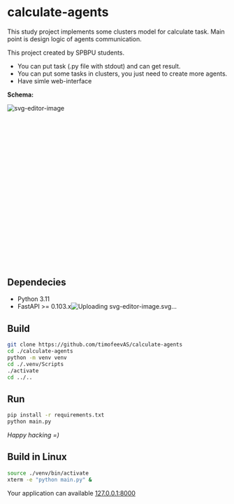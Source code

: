 # calculate-agents
This study project implements some clusters model for calculate task. Main point is design logic of agents communication.

This project created by SPBPU students.
 * You can put task (.py file with stdout) and can get result.
 * You can put some tasks in clusters, you just need to create more agents.
 * Have simle web-interface


**Schema:**

![svg-editor-image](https://github.com/timofeevAS/calculate-agents/assets/90041514/e8e7d1b9-a763-4835-9665-469d4ae644aa)<svg width="580" height="400" xmlns="http://www.w3.org/2000/svg">
 <!-- Created with SVG Editor - http://github.com/mzalive/SVG Editor/ -->
 <g>
  
  <rect fill="#fff" id="canvas_background" height="402" width="582" y="-1" x="-1"/>
  <g display="none" overflow="visible" y="0" x="0" height="100%" width="100%" id="canvasGrid">
   <rect fill="url(#gridpattern)" stroke-width="0" y="0" x="0" height="100%" width="100%"/>
  </g>
 </g>
 <g>
  <ellipse ry="55.384615" rx="55.384615" id="svg_3" cy="118.18109" cx="77.435897" stroke-width="1.5" stroke="#000" fill="#fff"/>
  <text xml:space="preserve" text-anchor="start" font-family="Helvetica, Arial, sans-serif" font-size="24" id="svg_4" y="126.386218" x="29.74359" stroke-width="0" stroke="#000" fill="#000000"></text>
  <line stroke-linecap="undefined" stroke-linejoin="undefined" id="svg_11" y2="43.309295" x2="415.897436" y1="82.796474" x1="122.051282" stroke-width="1.5" stroke="#000" fill="none"/>
  <line stroke-linecap="undefined" stroke-linejoin="undefined" id="svg_12" y2="122.283654" x2="431.794872" y1="128.4375" x1="131.282051" stroke-width="1.5" stroke="#000" fill="none"/>
  <line stroke-linecap="undefined" stroke-linejoin="undefined" id="svg_13" y2="247.924679" x2="332.820513" y1="163.309295" x1="114.871795" stroke-width="1.5" stroke="#000" fill="none"/>
  <line stroke-linecap="undefined" stroke-linejoin="undefined" id="svg_14" y2="325.873397" x2="236.923077" y1="176.129808" x1="70.769231" stroke-width="1.5" stroke="#000" fill="none"/>
  <rect id="svg_15" height="65.128205" width="147.179487" y="248.4375" x="334.358974" stroke-width="1.5" stroke="#000" fill="#fff"/>
  <rect stroke="#000" id="svg_16" height="65.128205" width="137.948714" y="124.334935" x="433.846156" stroke-width="1.5" fill="#fff"/>
  <rect id="svg_18" height="65.128205" width="147.179487" y="43.822116" x="418.461536" stroke-width="1.5" stroke="#000" fill="#fff"/>
  <rect id="svg_19" height="65.128205" width="147.179487" y="326.386215" x="236.923077" stroke-width="1.5" stroke="#000" fill="#fff"/>
  <path d="m236.410263,324.33493c0,-0.512817 -0.120346,-1.103699 -0.512833,-2.05127c-0.277542,-0.670013 0.075928,-1.655579 -0.512817,-3.076935c-0.277542,-0.670013 -1.025635,-1.538452 -1.025635,-2.05127c0,-0.512817 -0.150208,-0.663025 -0.512817,-1.025635c-0.36264,-0.36264 -0.24321,-0.436249 -0.512833,0c-0.602859,0.975433 -1.616531,0.633148 -2.564102,1.025635c-0.670029,0.277527 -0.829391,1.064667 -1.025635,1.538452c-0.277542,0.670013 -1.342224,1.577484 -1.538467,2.05127c-0.277527,0.670044 -1.175842,0.663055 -1.538452,1.025665c-0.36261,0.36261 -0.66304,0.150208 -1.02565,0.512817c-0.36261,0.36261 -0.670029,0.748108 0,1.025635c0.473785,0.196259 1.44809,0.762177 2.564102,1.025635c1.497314,0.353455 3.194046,-0.588745 4.615387,0c0.670029,0.277527 1.381256,0.748108 2.051285,1.025635c0.473785,0.196259 1.538467,0.512817 2.051285,0.512817c0.512817,0 1.025635,0 1.025635,-0.512817c0,-0.512817 -0.867966,-1.63385 -1.538452,-2.564087c-0.424057,-0.588348 -0.829391,-1.577484 -1.02565,-2.0513c-0.277542,-0.670013 -1.26091,-1.381256 -1.538452,-2.05127c-0.392487,-0.947571 -0.512833,-1.025635 -0.512833,-1.538452c0,-0.512817 0,-1.025635 -0.512817,-1.025635c-0.512817,0 0,1.025635 0,2.564087c0,2.564117 -0.016113,4.313904 1.02565,6.153839c0.35733,0.631104 0.512817,1.025635 0.512817,0.512817c0,-0.512817 0,-1.538452 -0.512817,-3.076904c-0.512833,-1.538483 -1.538467,-3.076935 -1.538467,-3.589752c0,-0.512817 -0.512817,-0.512817 -0.512817,0c0,1.538452 0,3.589752 0,5.641022c0,1.025635 0.082138,1.53183 0,1.025635c-0.259766,-1.600739 -1.515472,-2.332886 -2.051285,-4.102539c-0.148621,-0.490845 -0.512817,-1.538483 -0.512817,-1.025665c0,1.025665 -0.512817,3.076935 0,3.076935c0.512817,0 0,-1.025635 0,-1.538452c0,-0.512817 0,-1.025665 -0.512833,-1.025665c-0.512817,0 -0.512817,0.512848 -0.512817,1.025665c0,1.025635 -0.875427,0.875427 -0.512817,0.512817c0.36261,-0.36261 0.921539,-0.131531 1.538467,-0.512817c1.379486,-0.852539 3.07692,-0.512817 5.128204,-0.512817c1.025635,0 1.538452,0 1.538452,-0.512848c0,-0.512817 0,-1.025635 -0.512817,-1.538452c-0.512817,-0.512817 -1.039352,-0.907806 -1.538452,-1.025635c-1.116028,-0.263458 -1.02565,-1.025635 -1.538467,-1.025635c-0.512817,0 0.235275,0.868439 0.512817,1.538452c0.588745,1.421356 0.512817,2.564117 0.512817,3.589752l0.512833,0.512817l0,0.512817" id="svg_20" fill-opacity="null" stroke-opacity="null" stroke-width="1.5" stroke="#000" fill="none"/>
  <path d="m331.282043,248.950317c-0.512817,0 -0.978333,0.254471 -3.076904,0.512817c-1.526947,0.187973 -3.076935,0 -3.589752,0c-0.512817,0 -0.662994,0.150208 -1.025635,0.512833c-0.36261,0.36261 -0.512817,-0.512833 -0.512817,-1.02565c0,-0.512817 -0.14859,-1.047638 0,-1.538452c0.535797,-1.769669 1.538452,-2.564102 2.05127,-3.589752c0.512817,-1.025635 0.829376,-1.577484 1.025635,-2.051285c0.277527,-0.670029 0.663025,-1.175842 1.025635,-1.538452c0.36264,-0.36264 0.663055,-0.875427 1.025665,-0.512817c0.36261,0.36261 0.277191,0.540253 0.512817,1.538452c0.263458,1.116028 0.917877,2.604324 1.538452,4.10257c0.438812,1.059402 1.538452,2.051285 1.538452,3.07692c0,0.512817 -0.076599,0.269608 -0.512817,0c-0.975433,-0.602859 -0.512817,-1.538467 -1.025635,-2.051285c-0.512817,-0.512817 -1.025635,-0.512817 -1.025635,0c0,1.02565 0.157684,3.172302 -0.512817,4.10257c-0.424042,0.588348 -0.512817,0 -0.512817,-1.02565c0,-1.538452 0.512817,-3.07692 0.512817,-4.102554c0,-0.512817 0,-1.02565 -0.512817,-1.02565c-0.512817,0 -1.338806,1.10733 -2.0513,2.564102c-0.812347,1.660995 -1.025635,2.051285 -1.025635,1.538467c0,-0.512817 -0.016144,-2.262604 1.025635,-4.10257c0.71463,-1.262192 1.538452,-2.05127 1.025635,-2.05127c-0.512817,0 -0.059418,1.007095 -0.512817,2.564102c-0.591156,2.030075 -1.381256,4.380096 -2.05127,4.102554c-0.473785,-0.196243 0.512817,-1.538452 1.025635,-3.07692c0.512817,-1.538467 1.025635,-2.564102 0.512817,-2.564102c-0.512817,0 0,2.051285 0,3.589737c0,1.538467 0.088776,2.126801 0.512817,1.538467c0.670471,-0.930252 1.275024,-2.473724 1.538483,-3.589737c0.117828,-0.499115 0,0 0,1.538452c0,2.051285 -0.512817,3.589752 0,3.589752c0.512817,0 0,-1.02565 0,-3.076935c0,-1.538452 1.08786,-4.040344 0,-5.128204c-0.36261,-0.36261 -0.875427,-0.36261 -0.512817,0c0.36261,0.36261 0.950104,1.11441 1.538452,1.538467c0.930237,0.670486 1.381256,1.773743 2.05127,2.051285c0.473785,0.196243 0.512817,0.512817 0.512817,1.025635c0,0.512817 0.748108,0.355591 1.025665,1.02565c0.196259,0.473785 0.150208,0.663025 0.512817,1.025635c0.36261,0.36261 0.36264,1.175842 0,1.538467c-0.36261,0.36261 -1.025665,0 -1.538483,0c-1.025635,0 -1.960876,0.249359 -3.076904,0.512817c-0.998199,0.235641 -2.0513,0 -3.589752,0c-1.025635,0 -1.538452,0 -2.05127,0c-0.512817,0 -1.025665,0 -1.538483,0c-0.512817,0 -1.025635,0 -1.025635,-0.512817c0,-0.512833 0.316559,-0.551865 0.512817,-1.02565c0.277527,-0.670029 0.512817,-1.025635 0.512817,-1.538452c0,-1.02565 0.748108,-1.381241 1.025665,-2.051285c0.196259,-0.473785 0.150208,-0.66304 0.512817,-1.02565c0.36261,-0.36261 -0.36261,-1.175842 0,-1.538452c0.36261,-0.36261 0.663025,-0.150208 1.025635,-0.512817c0.36261,-0.36261 0.512817,-0.512833 0.512817,-1.02565c0,-0.512817 0.512817,-1.025635 1.025635,-1.025635l0,-0.512817l0.512817,0l0,-0.512833" id="svg_21" fill-opacity="null" stroke-opacity="null" stroke-width="1.5" stroke="#000" fill="none"/>
  <path d="m432.820526,123.822113c0,-0.512817 -0.512848,-0.512817 -1.025665,-0.512817l0,-0.512825l-0.512817,0l0,-0.512817" id="svg_22" fill-opacity="null" stroke-opacity="null" stroke-width="1.5" stroke="#000" fill="none"/>
  <path d="m416.410248,119.206734c0,0.512817 0,1.025635 0,2.051277c0,1.025642 0,2.051285 0,3.076927c0,0.512817 0.316559,1.064682 0.512817,1.53846c0.277527,0.670029 0.316559,1.064682 0.512817,1.53846c0.277557,0.670052 0.512848,1.025642 0.512848,1.53846c0,0.512817 0,1.02565 0.512817,1.02565c0.512817,0 1.025635,0 1.538452,0c0.512817,0 1.103699,-0.120346 2.05127,-0.512833c1.340088,-0.555069 2.146698,-1.380783 3.076935,-2.051277c0.588348,-0.424049 1.68866,-0.663025 2.05127,-1.025642c0.36261,-0.362617 0.150238,-0.663017 0.512848,-1.025635c0.36261,-0.362617 0.512817,-0.512825 1.025635,-0.512825c0.512817,0 0.663025,-0.1502 1.025635,-0.512817c0.36261,-0.362625 0,-1.025642 0.512817,-1.025642c0.512817,0 1.025635,0 1.025635,-0.512825c0,-0.512817 -0.027435,-0.789986 -1.025635,-1.025635c-1.116028,-0.263458 -1.577484,-0.316582 -2.05127,-0.512825c-0.670013,-0.277534 -1.025665,-0.512817 -1.538483,-0.512817c-0.512817,0 -1.448059,-0.249367 -2.564087,-0.512825c-0.499084,-0.117821 -0.663025,-0.1502 -1.025635,-0.512817c-0.36261,-0.362617 -1.381287,-0.235283 -2.0513,-0.512817c-0.947571,-0.392494 -1.538452,0 -2.05127,0c-0.512817,0 -1.025635,0 -1.538483,0c-0.512817,0 -1.025635,0 -1.538452,0c-0.512817,0 -0.196259,0.03904 0,0.512817c0.277527,0.670029 0.355164,2.146667 1.025635,3.07692c0.424042,0.588348 0.394989,1.03936 0.512817,1.538467c0.263458,1.116035 0.000031,2.051277 0.512848,2.051277c0.512817,0 0,-1.025635 0,-1.53846c0,-0.512817 0,-1.025642 0,-1.53846c0,-1.025642 -0.748138,-1.894073 -1.025665,-2.564102c-0.196259,-0.473785 -0.235291,-0.868431 -0.512817,-1.53846c-0.196259,-0.473785 -0.512817,-1.025642 -0.512817,-1.538467c0,-0.512817 -0.512817,-0.512817 -0.512817,-1.025635c0,-0.512825 -0.150208,-0.663025 -0.512817,-1.025642c-0.36261,-0.362625 -0.150208,-0.663025 -0.512817,-1.025642c-0.36261,-0.362617 0.551849,-0.709061 1.025635,-0.512817c0.670013,0.277534 1.448059,1.275002 2.564117,1.53846c0.499084,0.117821 1.476166,0.765877 3.076904,1.025642c0.506195,0.082146 1.538483,0.512817 2.564117,0.512817c0.512817,0 1.462921,0.601585 2.05127,1.025642c0.930237,0.670486 1.838867,-0.21244 2.564117,0.512817c0.36261,0.362625 1.260925,0.355614 1.538452,1.025642c0.196259,0.473778 0.512817,0.512817 0.512817,1.025642c0,0.512817 -0.039032,0.829399 -0.512817,1.025642c-1.340057,0.555069 -2.597961,1.988541 -3.589752,2.564102c-1.599213,0.92807 -2.799377,1.381248 -3.076904,2.051277c-0.196259,0.473785 0.608215,0.670486 1.538452,0c0.588348,-0.424049 0.829376,-1.064674 1.025635,-1.53846c0.277527,-0.670029 0.150208,-1.68866 0.512817,-2.051285c0.36261,-0.362617 -0.608215,-0.157661 -1.538452,0.512825c-1.765015,1.272163 -3.74292,2.472351 -4.615387,4.102562c-0.241974,0.452148 0,1.025642 0,0.512825c0,-0.512825 0.512817,-1.538475 1.538452,-2.564102c1.025665,-1.02565 2.141327,-2.101486 1.538483,-3.076927c-0.269592,-0.436226 -0.608215,0.355141 -1.538483,1.025642c-1.765015,1.272156 -3.867249,2.406891 -3.589722,3.07692c0.196259,0.473778 0.775909,-0.304611 1.538452,-1.53846c0.85257,-1.379486 1.302795,-3.104355 1.538452,-4.102562c0.263458,-1.116028 0.473785,-1.734703 0,-1.53846c-1.340057,0.555069 -3.230103,1.446686 -4.10257,3.07692c-0.241974,0.452141 0.177551,0.151054 1.025665,-1.025642c0.670502,-0.930252 1.538452,-1.53846 1.538452,-2.051277c0,-0.512825 0,-1.025642 -0.512817,-1.025642c-0.512817,0 -0.963348,0.253052 -2.564117,0.512817c-1.01239,0.164284 -1.734711,-0.039032 -1.538452,-0.512817c0.277527,-0.670036 0.875427,-1.68866 0.512817,-2.051285c-0.36261,-0.362617 -1.175842,0.362617 -1.538452,0c-0.36261,-0.362617 0,-1.025642 0,-1.53846c0,-1.025642 0.512817,-1.53846 1.025635,-1.53846c0.512817,0 1.025635,0 1.538452,1.025642c0.512817,1.025635 0.933899,2.204453 2.564117,3.07692c0.904266,0.483955 1.68866,0.1502 2.05127,0.512817c0.36261,0.362617 1.039368,-0.117828 1.538483,0c1.116028,0.263458 1.838867,0.300407 2.564087,1.025642c0.36261,0.362625 0.813232,-0.21241 1.538452,0.512825c0.36261,0.362617 0,1.025635 0,1.53846c0,0.512817 -0.039032,0.829399 -0.512817,1.025642c-0.670013,0.277534 -1.025635,1.025635 -2.05127,2.051277c-1.025635,1.025642 -2.286591,1.894073 -2.564117,2.564102c-0.196259,0.473785 -0.150208,0.663025 -0.512817,1.025642c-0.36261,0.362625 0,1.025642 0,1.53846l-0.512817,0" id="svg_23" fill-opacity="null" stroke-opacity="null" stroke-width="1.5" stroke="#000" fill="none"/>
  <path d="m408.205139,41.770832c-2.0513,0 -3.076935,0 -3.589752,0c-0.512817,0 -0.512817,-0.512817 -1.025635,-0.512817c-0.512817,0 -1.538483,0 -2.0513,0c-0.512817,0 -1.388245,-0.150204 -1.025635,-0.512821c0.36261,-0.362617 1.025635,0 2.0513,0c1.538452,0 3.076904,-0.512821 4.102539,-0.512821c1.538483,0 3.076935,0 4.10257,0c1.538452,0 2.0513,0 2.564117,0c0.512817,0 1.025635,0 1.538452,0c0.512817,0 1.025635,0 1.538452,0c0.512817,0 0.875427,0.663025 0.512817,1.025642c-0.36261,0.362617 -0.316559,0.551853 -0.512817,1.025639c-0.277527,0.670033 -0.663025,0.663025 -1.025635,1.025642c-0.36261,0.362617 -0.551849,0.316574 -1.025635,0.512821c-0.670013,0.277534 -0.829376,0.551853 -1.025635,1.025639c-0.277527,0.670033 -0.663055,0.663025 -1.025665,1.025642c-0.36261,0.362617 -0.150208,0.663025 -0.512817,1.025642c-0.36261,0.362617 -1.025635,0.512817 -1.025635,1.025639c0,0.512821 -0.663025,0.663025 -1.025635,1.025642c-0.36261,0.362617 -0.150208,0.663021 -0.512817,1.025639c-0.36261,0.362617 -0.512817,0.512821 -0.512817,1.025642c0,0.512821 -0.663025,0.150204 -1.025635,0.512821c-0.36261,0.362617 0,1.025642 0,1.53846c0,0.512821 -0.150238,0.663025 -0.512848,1.025642c-0.36261,0.362617 -1.025635,0 -1.025635,-0.512821c0,-0.512821 0,-1.025639 0,-1.53846c0,-0.512821 0,-1.025642 0,-1.538464c0,-0.512821 0.212433,-0.813225 -0.512817,-1.53846c-0.36261,-0.362617 -0.762177,-0.422436 -1.025635,-1.538464c-0.117828,-0.4991 -0.663025,-1.175842 -1.025635,-1.53846c-0.36261,-0.362617 -0.512817,-1.025642 -0.512817,-1.538464c0,-1.025639 -0.512817,-1.025631 -1.025665,-1.53846c-0.512817,-0.512814 -0.150208,-1.175842 -0.512817,-1.53846c-0.36261,-0.362617 -0.663025,-0.150204 -1.025635,-0.512821c-0.36261,-0.362617 0.551849,-0.709068 1.025635,-0.512821c0.670044,0.277538 2.0513,1.025642 3.589752,1.025642c0.512817,0 1.025635,0 1.538452,0c0.512817,0 0.473785,0.31657 0,0.512817c-0.670044,0.277538 -1.893585,1.121033 -2.564087,2.051285c-0.424042,0.588341 0,0.512817 0.512817,0.512817c1.025635,0 2.503326,-1.123211 4.10257,-2.051281c0.991791,-0.575558 0.575562,-0.478973 0,0.512821c-0.92807,1.599216 -2.286591,2.406891 -2.564117,3.076923c-0.196259,0.473785 0.551849,1.221882 1.025635,1.025642c0.670044,-0.277534 1.716003,-1.387421 2.564117,-2.564106c0.670471,-0.930252 0.512817,-0.512817 0,1.025642c-1.025635,3.076923 -3.053955,5.922646 -3.589752,7.692307c-0.297211,0.981636 0.082703,-0.125149 1.025635,-2.564102c1.078278,-2.789063 2.306458,-4.577332 2.564117,-7.179485c0.050537,-0.510326 -0.150208,-1.38826 -0.512817,-1.025642c-0.36261,0.362617 -0.231018,2.282307 -1.538452,3.589745c-1.307465,1.307453 -2.012268,2.247528 -1.538483,2.051281c1.340057,-0.555073 2.661682,-1.990524 3.589752,-3.589745c0.575562,-0.991791 0.196259,-0.986603 0,-0.512817c-0.277527,0.670029 -1.44165,1.238609 -1.025635,1.53846c1.315582,0.948208 3.076904,-0.512814 4.10257,-1.53846c1.025635,-1.025635 1.901062,-1.688667 1.538452,-2.051285c-0.36261,-0.362617 -1.025635,0 -1.025635,0.512821c0,0.512821 -1.025635,2.051281 -0.512817,2.051281c0.512817,0 0.150208,-0.663021 0.512817,-1.025639c0.36261,-0.362617 -0.512817,-0.512821 -1.025665,-0.512821c-0.512817,0 -1.025635,0 -1.538452,0l-0.512817,0" id="svg_24" fill-opacity="null" stroke-opacity="null" stroke-width="1.5" stroke="#000" fill="none"/>
  <path d="m122.051285,81.258011c0.512817,-0.512817 1.72924,-1.223122 3.589745,-2.564102c1.76503,-1.272163 3.698296,-2.930321 5.128197,-4.102562c1.121719,-0.919586 2.604324,-1.943504 4.10257,-2.564102c1.059418,-0.438828 1.538467,-1.025642 2.051285,-1.025642c0.512817,0 0.765869,0.450539 1.025635,2.051285c0.246429,1.518593 -0.246429,3.609612 0,5.128204c0.259766,1.600739 0.762192,3.499352 1.02565,4.615379c0.235657,0.998207 0,1.538467 0,2.051285c0,0.512825 0,1.025642 0,1.53846c0,0.512825 -0.512833,0.512825 -1.02565,0.512825c-1.025635,0 -2.03273,-0.572243 -3.589737,-1.025642c-2.03009,-0.591164 -3.542465,-1.280113 -5.641037,-1.53846c-1.526924,-0.187973 -2.603134,0.196243 -3.076912,0c-0.670036,-0.277542 -0.663025,-0.663025 -1.025642,-1.025642c-0.362625,-0.362625 0,-1.025642 0,-1.53846c0,-0.512825 -0.196251,-1.064682 0,-1.538467c0.277534,-0.670029 1.53846,-1.53846 2.564102,-3.07692c1.025635,-1.53846 2.47406,-1.588669 3.07692,-2.564102c0.269608,-0.436226 0.196243,0.039032 0,0.512817c-0.277527,0.670036 -2.317589,1.824715 -3.589745,3.589745c-0.670486,0.930252 -0.986595,1.221886 -0.512817,1.025642c0.670029,-0.277534 2.009377,-1.083145 4.102562,-2.564102c1.509415,-1.067932 2.28656,-1.894073 2.564102,-2.564102c0.196243,-0.473778 -0.364212,-0.490814 -0.512817,0c-0.535812,1.769661 -1.70871,3.707367 -2.564102,5.641022c-0.748032,1.690948 -0.875443,2.41391 -0.512817,2.051285c0.36261,-0.362617 1.49617,-2.08033 2.564102,-3.589745c1.480957,-2.09317 2.841644,-3.432533 2.564102,-4.102562c-0.196243,-0.473778 -1.517517,1.248962 -2.564102,3.589745c-1.067307,2.387146 -1.461884,4.345772 -1.02565,4.615379c0.975449,0.602859 2.224365,-2.210251 3.076935,-3.589737c0.381287,-0.616928 0.8414,0.539307 0.512817,2.564102c-0.259766,1.600739 -0.473785,2.760353 0,2.564102c0.670029,-0.277542 1.025635,-2.051285 1.025635,-3.076927c0,-1.025642 -0.663025,-1.38826 -1.025635,-1.025642c-0.362625,0.362625 0,1.025642 0,1.538467c0,0.512817 0,2.051277 0.512817,2.564102l0,1.025642l0.512817,0.512817" id="svg_26" fill-opacity="null" stroke-opacity="null" stroke-width="1.5" stroke="#000" fill="none"/>
  <path d="m131.794876,128.4375c0,-0.512817 0.551849,-0.316574 1.025635,-0.512817c0.670029,-0.277542 2.062805,-0.837662 3.589752,-1.025642c2.098557,-0.258347 4.121765,-0.199539 6.666656,-0.512825c2.098572,-0.258347 4.10257,-1.025635 6.153854,-1.025635c1.025635,0 2.05127,-0.512825 1.538452,-0.512825c-0.512817,0 0,1.025642 0,2.051285c0,1.53846 -0.762177,3.499367 -1.025635,4.615379c-0.235641,0.998215 0.36261,1.688675 0,2.051285c-0.36261,0.36261 -1.02565,0 -2.564102,0c-1.02565,0 -2.132965,-0.313141 -3.589752,-1.025635c-1.66098,-0.812363 -3.467224,-1.75174 -5.128204,-2.564102c-1.456772,-0.712494 -3.172302,-0.867981 -4.102554,-1.538467c-0.588333,-0.424057 -1.773758,-0.355606 -2.051285,-1.025642c-0.196243,-0.473785 -0.506195,-1.107788 0,-1.025642c1.600754,0.259766 4.10257,1.025642 7.179489,1.025642c2.564102,0 6.666656,1.53846 6.666656,0c0,-1.025635 -2.71727,-0.604576 -3.589737,1.025642c-0.241974,0.452133 0,1.025635 0.512817,1.025635c0.512817,0 1.059494,0.062744 2.051285,-0.512817c1.599228,-0.928055 2.652863,-1.975754 3.07692,-2.564102c0.670486,-0.930252 0.677109,-0.499573 0.512817,0.512825c-0.259766,1.600731 -1.011917,3.471931 -0.512817,3.589745c1.116028,0.263458 0.762192,-2.473709 1.02565,-3.589745c0.235641,-0.998207 -0.076584,-1.808075 -0.512833,-1.53846c-0.975433,0.602852 -1.538452,3.07692 -1.538452,5.641022c0,1.538467 0.187973,2.552582 0,1.025635c-0.258347,-2.098557 -2.204453,-2.985168 -3.07692,-4.615379c-0.241974,-0.452141 -0.66304,-0.875435 -1.02565,-0.512817c-0.36261,0.362617 0.36261,1.17585 0,1.53846c-0.36261,0.36261 -1.025635,0 -2.051285,0c-1.025635,0 -0.512817,0.512817 1.02565,0.512817c2.051285,0 3.07692,0 4.615387,0l0.512817,0.512817" id="svg_27" fill-opacity="null" stroke-opacity="null" stroke-width="1.5" stroke="#000" fill="none"/>
  <path d="m112.820511,162.796478c0,0.512817 0,1.538452 0,3.589737c0,2.564102 0.900162,5.70871 2.051285,7.692307c0.928062,1.599228 1.025642,1.02565 1.025642,0.512817c0,-0.512817 0.297218,-1.582458 0,-2.564102c-0.535812,-1.769653 -1.430702,-3.117142 -2.051285,-4.615372c-0.43882,-1.059418 -0.512817,-2.051285 -1.025642,-3.076935c-0.512817,-1.025635 -0.512817,-2.05127 -0.512817,-2.564102c0,-0.512817 0.512817,-0.512817 1.025642,-0.512817c0.512817,0 1.988998,-0.253052 3.589745,-0.512817c2.530991,-0.410721 4.615379,0 6.153839,0c2.051285,0 3.589745,0 5.128204,0c1.02565,0 1.02565,0.512817 1.02565,1.025635c0,0.512833 -0.710312,1.216431 -2.051285,3.076935c-1.696213,2.353363 -4.314682,3.910416 -6.153847,6.153839c-1.172249,1.429916 -1.715996,2.413055 -2.564102,3.589737c-0.670494,0.930252 -0.473785,1.734711 0,1.538467c0.670029,-0.277542 0.983353,-2.080338 2.051277,-3.589737c1.480957,-2.093185 2.564102,-4.615387 4.10257,-6.666672c1.53846,-2.051285 1.147034,-4.019119 -1.025642,-2.564102c-1.536316,1.028854 -3.113815,3.565781 -4.102562,5.128204c-1.599022,2.526779 -0.405106,2.127823 1.025635,0c1.668518,-2.481445 2.304337,-4.040283 2.564102,-5.641022c0.164291,-1.012405 -1.138573,-0.618011 -2.564102,1.025635c-1.680008,1.937057 -2.91925,5.545639 -3.589737,4.615387c-0.848106,-1.176682 2.051277,-3.07692 2.051277,-5.128204c0,-1.025635 -1.025642,-1.538467 -2.051277,-1.538467c-1.025642,0 -2.77652,1.32605 -2.051285,2.051285c0.362617,0.36261 1.025642,0 1.025642,0.512817c0,0.512833 -0.144104,1.184723 1.53846,2.564102c1.429909,1.172256 2.714302,1.901077 3.07692,1.538467c0.362617,-0.36261 0,-1.025635 0,-1.538467c0,-1.025635 -0.355141,-1.63385 -1.025635,-2.564102c-0.424057,-0.588348 -1.025642,-1.538452 -1.538467,-1.538452l0,0.512817l0,0.512817l0,1.02565" id="svg_28" fill-opacity="null" stroke-opacity="null" stroke-width="1.5" stroke="#000" fill="none"/>
  <path d="m69.743591,175.616989c0.512817,0 1.175842,-0.36261 1.53846,0c0.362617,0.36261 0,2.051285 0,3.589737c0,2.051285 0,4.10257 0,7.179489c0,2.564102 0,4.615387 0,6.153854c0,1.025635 0,0.512817 0,0c0,-1.02565 0,-2.564102 0,-4.615387c0,-3.07692 -1.011543,-5.460251 -1.53846,-7.692307c-0.35347,-1.497314 0,-2.564102 0,-3.589752c0,-0.512817 0.437294,-0.424057 1.025642,0c1.860504,1.340973 3.950081,2.328918 5.641022,3.076935c1.933662,0.855392 4.615387,1.538452 7.692307,1.538452c1.538467,0 2.564102,0 2.564102,0.512817c0,0.512833 -0.03904,0.829407 -0.512817,1.02565c-0.670029,0.277542 -1.562744,2.019424 -3.589745,3.589737c-2.595833,2.010986 -4.729607,3.448212 -6.666664,5.128204c-1.643661,1.425537 -3.547493,2.762497 -4.10257,4.10257c-0.196243,0.473785 0.249367,0.090393 0.512825,-1.02565c0.235641,-0.998199 1.460495,-2.604965 2.564102,-4.615372c1.438927,-2.621246 3.07692,-5.128204 4.102562,-7.179489c0.512825,-1.02565 -0.006622,-1.107803 -0.512817,-1.02565c-1.600739,0.259766 -3.267357,1.4086 -4.615387,3.589752c-1.205711,1.950882 -1.901077,2.201492 -1.53846,2.564102c2.175713,2.175705 6.559105,-1.02063 10.256409,-1.538467c2.031456,-0.284515 3.076927,0 2.564102,0c-0.512817,0 -3.465187,0.506119 -6.666664,1.02565c-1.518593,0.246429 -1.53846,0.512817 0,0.512817c3.07692,0 6.666664,-0.512817 8.717949,-1.538467c1.025642,-0.512817 1.025642,-1.025635 -1.025642,-1.025635c-3.076927,0 -5.128204,0 -5.128204,0.512817c0,0.512817 2.119873,0.589111 4.615387,0c1.11602,-0.263458 1.53846,-1.025635 1.025635,-1.025635c-0.512817,0 -3.853203,-0.60321 -3.589745,0.512817c0.235641,0.998199 4.878845,0.60321 4.615387,-0.512817c-0.353462,-1.497299 -3.867279,-0.157211 -3.589745,0.512817c0.196251,0.473785 1.103714,0.392502 2.051285,0c0.670029,-0.277542 -0.512817,-0.512817 -1.53846,-0.512817c-0.512825,0 0,0 0.512817,0c1.025642,0 1.53846,0 0.512825,0c-1.025642,0 0,0 0.512817,0c0.512817,0 0,0 -0.512817,0c-0.512825,0 -1.025642,0 -1.538467,0c-0.512817,0 -1.025642,0 -1.53846,0c-0.512817,0 -0.663017,0.150192 -1.025642,0.512817c-0.362617,0.36261 -1.53846,0 -1.53846,0.512817c0,0.512817 1.63385,-0.355148 2.564102,-1.025635c0.588348,-0.424057 1.025642,-1.538467 1.025642,-2.051285c0,-0.512817 0.512817,-0.512817 -0.512825,0c-2.051277,1.025635 -4.179985,1.24852 -5.128204,2.564102c-0.29985,0.416016 0.437302,0.424057 1.025642,0c0.930252,-0.670486 2.77652,-1.32605 2.051285,-2.051285c-0.725235,-0.725235 -3.853203,-0.090393 -3.589745,1.025635c0.117821,0.4991 0.512817,-0.512817 1.025642,-1.025635c0.512817,-0.512817 0.506195,-1.456329 0,-1.538467c-1.600739,-0.259766 -2.642174,-0.120331 -3.589745,-0.512817c-0.670036,-0.277527 0.1502,-0.875427 0.512817,-0.512817c0.362617,0.36261 -1.134193,0.366211 -2.564102,1.538467c-0.560852,0.459793 -0.875443,0.875443 -0.512817,0.512817c0.362617,-0.36261 0.512817,-1.02565 1.025642,-1.02565c0.512817,0 0,0 0,0.512833l0,0.512817" id="svg_29" fill-opacity="null" stroke-opacity="null" stroke-width="1.5" stroke="#000" fill="none"/>
  <path id="svg_30" d="m103.076794,81.740248l4.113509,0l1.271106,-3.907817l1.271107,3.907817l4.113508,0l-3.327892,2.415136l1.271172,3.907817l-3.327894,-2.415202l-3.327893,2.415202l1.271172,-3.907817l-3.327893,-2.415136z" fill-opacity="null" stroke-opacity="null" stroke-width="1.5" stroke="#000" fill="#fff"/>
  <path id="svg_32" d="m423.571348,48.721492c0,-0.871261 0.705723,-1.576983 1.576983,-1.576983c0.871262,0 1.576982,0.705722 1.576982,1.576983c0,0.871261 -0.70572,1.576983 -1.576982,1.576983c-0.871262,0 -1.576983,-0.705722 -1.576983,-1.576983zm5.302086,4.463869l0,-0.796422c0,-0.837953 -0.678916,-1.517354 -1.517354,-1.517354l-4.420384,0c-0.837953,0 -1.517353,0.679402 -1.517353,1.517354l0,0.796422c-0.001465,0.018077 -0.002444,0.036645 -0.002444,0.055456l0,4.587243c0,0.356435 0.288766,0.645199 0.6452,0.645199c0.355947,0 0.645443,-0.288764 0.645443,-0.645199l0,-4.519327l0.432657,0l0,5.165013l0.003176,0l0,7.298008c0,0.474431 0.385264,0.859938 0.860184,0.859938c0.475165,0 0.860184,-0.385018 0.860184,-0.859938l0,-7.298008l0.567512,0l0,7.298008c0,0.474431 0.385503,0.859938 0.860183,0.859938c0.475163,0 0.860183,-0.385018 0.860183,-0.859938l0,-7.298008l0.002687,0l0,-5.165013l0.432657,0l0,4.519081c0,0.356436 0.289495,0.645444 0.645444,0.645444c0.356439,0 0.6452,-0.289008 0.6452,-0.645444l0,-4.587242c-0.000242,-0.019055 -0.00171,-0.037134 -0.003176,-0.055212l0,0.000001z" fill-opacity="null" stroke-opacity="null" stroke-width="1.5" stroke="#000" fill="#fff"/>
  <path id="svg_33" d="m438.955965,128.72149c0,-0.87126 0.70572,-1.57698 1.57698,-1.57698c0.87126,0 1.57698,0.70572 1.57698,1.57698c0,0.87126 -0.70572,1.57698 -1.57698,1.57698c-0.87126,0 -1.57698,-0.70572 -1.57698,-1.57698zm5.30208,4.46387l0,-0.79642c0,-0.83795 -0.67891,-1.51736 -1.51735,-1.51736l-4.42038,0c-0.83796,0 -1.51736,0.67941 -1.51736,1.51736l0,0.79642c-0.00146,0.01808 -0.00244,0.03665 -0.00244,0.05546l0,4.58724c0,0.35644 0.28877,0.6452 0.6452,0.6452c0.35595,0 0.64544,-0.28877 0.64544,-0.6452l0,-4.51933l0.43266,0l0,5.16502l0.00318,0l0,7.29801c0,0.47443 0.38526,0.85993 0.86018,0.85993c0.47516,0 0.86018,-0.38501 0.86018,-0.85993l0,-7.29801l0.56752,0l0,7.29801c0,0.47443 0.3855,0.85993 0.86018,0.85993c0.47516,0 0.86018,-0.38501 0.86018,-0.85993l0,-7.29801l0.00269,0l0,-5.16502l0.43266,0l0,4.51908c0,0.35644 0.28949,0.64545 0.64544,0.64545c0.35644,0 0.6452,-0.28901 0.6452,-0.64545l0,-4.58724c-0.00024,-0.01905 -0.00171,-0.03713 -0.00318,-0.05521l0,0z" fill-opacity="null" stroke-opacity="null" stroke-width="1.5" stroke="#000" fill="#fff"/>
  <path id="svg_34" d="m339.468788,253.849694c0,-0.87126 0.70572,-1.57698 1.57698,-1.57698c0.87126,0 1.57698,0.70572 1.57698,1.57698c0,0.87126 -0.70572,1.57698 -1.57698,1.57698c-0.87126,0 -1.57698,-0.70572 -1.57698,-1.57698zm5.30208,4.46387l0,-0.79642c0,-0.83795 -0.67891,-1.51736 -1.51735,-1.51736l-4.42038,0c-0.83796,0 -1.51736,0.67941 -1.51736,1.51736l0,0.79642c-0.00146,0.01808 -0.00244,0.03665 -0.00244,0.05546l0,4.58724c0,0.35644 0.28877,0.6452 0.6452,0.6452c0.35595,0 0.64544,-0.28877 0.64544,-0.6452l0,-4.51933l0.43266,0l0,5.16502l0.00318,0l0,7.29801c0,0.47443 0.38526,0.85993 0.86018,0.85993c0.47516,0 0.86018,-0.38501 0.86018,-0.85993l0,-7.29801l0.56752,0l0,7.29801c0,0.47443 0.3855,0.85993 0.86018,0.85993c0.47516,0 0.86018,-0.38501 0.86018,-0.85993l0,-7.29801l0.00269,0l0,-5.16502l0.43266,0l0,4.51908c0,0.35644 0.28949,0.64545 0.64544,0.64545c0.35644,0 0.6452,-0.28901 0.6452,-0.64545l0,-4.58724c-0.00024,-0.01905 -0.00171,-0.03713 -0.00318,-0.05521l0,0z" fill-opacity="null" stroke-opacity="null" stroke-width="1.5" stroke="#000" fill="#fff"/>
  <path id="svg_35" d="m243.058533,331.285607c0,-0.87126 0.70572,-1.57698 1.57698,-1.57698c0.87126,0 1.57698,0.70572 1.57698,1.57698c0,0.87126 -0.70572,1.57698 -1.57698,1.57698c-0.87126,0 -1.57698,-0.70572 -1.57698,-1.57698zm5.30208,4.46387l0,-0.79642c0,-0.83795 -0.67891,-1.51736 -1.51735,-1.51736l-4.42038,0c-0.83796,0 -1.51736,0.67941 -1.51736,1.51736l0,0.79642c-0.00146,0.01808 -0.00244,0.03665 -0.00244,0.05546l0,4.58724c0,0.35644 0.28877,0.6452 0.6452,0.6452c0.35595,0 0.64544,-0.28877 0.64544,-0.6452l0,-4.51933l0.43266,0l0,5.16502l0.00318,0l0,7.29801c0,0.47443 0.38526,0.85993 0.86018,0.85993c0.47516,0 0.86018,-0.38501 0.86018,-0.85993l0,-7.29801l0.56752,0l0,7.29801c0,0.47443 0.3855,0.85993 0.86018,0.85993c0.47516,0 0.86018,-0.38501 0.86018,-0.85993l0,-7.29801l0.00269,0l0,-5.16502l0.43266,0l0,4.51908c0,0.35644 0.28949,0.64545 0.64544,0.64545c0.35644,0 0.6452,-0.28901 0.6452,-0.64545l0,-4.58724c-0.00024,-0.01905 -0.00171,-0.03713 -0.00318,-0.05521l0,0z" fill-opacity="null" stroke-opacity="null" stroke-width="1.5" stroke="#000" fill="#fff"/>
  <text xml:space="preserve" text-anchor="start" font-family="Helvetica, Arial, sans-serif" font-size="24" id="svg_36" y="83.309295" x="447.692308" fill-opacity="null" stroke-opacity="null" stroke-width="0" stroke="#000" fill="#000000"></text>
  <text style="cursor: move;" xml:space="preserve" text-anchor="start" font-family="Helvetica, Arial, sans-serif" font-size="24" id="svg_37" y="165.873397" x="460.512821" fill-opacity="null" stroke-opacity="null" stroke-width="0" stroke="#000" fill="#000000"></text>
  <text style="cursor: move;" xml:space="preserve" text-anchor="start" font-family="Helvetica, Arial, sans-serif" font-size="24" id="svg_38" y="291.514419" x="365.128206" fill-opacity="null" stroke-opacity="null" stroke-width="0" stroke="#000" fill="#000000"> </text>
  <text style="cursor: move;" xml:space="preserve" text-anchor="start" font-family="Helvetica, Arial, sans-serif" font-size="24" id="svg_39" y="369.975951" x="265.128206" fill-opacity="null" stroke-opacity="null" stroke-width="0" stroke="#000" fill="#000000"></text>
 </g>
</svg>

## Dependecies

* Python 3.11
* FastAPI >= 0.103.x![Uploading svg-editor-image.svg…]()


## Build

```bash
git clone https://github.com/timofeevAS/calculate-agents
cd ./calculate-agents
python -m venv venv
cd ./.venv/Scripts
./activate
cd ../..
```

## Run 

```bash
pip install -r requirements.txt
python main.py
```
*Happy hacking =)*

## Build in Linux 

```bash
source ./venv/bin/activate
xterm -e "python main.py" &
```

Your application can available [127.0.0.1:8000](http://127.0.0.1:8000/docs)
